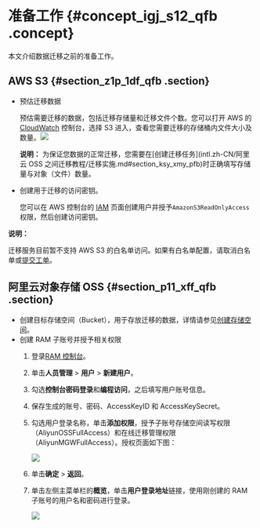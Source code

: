 # 准备工作 {#concept_igj_s12_qfb .concept}

本文介绍数据迁移之前的准备工作。

## AWS S3 {#section_z1p_1df_qfb .section}

-   预估迁移数据

    预估需要迁移的数据，包括迁移存储量和迁移文件个数。您可以打开 AWS 的 [CloudWatch](https://console.aws.amazon.com/cloudwatch/home) 控制台，选择 S3 进入，查看您需要迁移的存储桶内文件大小及数量。![](http://static-aliyun-doc.oss-cn-hangzhou.aliyuncs.com/assets/img/40734/155730519633811_zh-CN.png)

    **说明：** 为保证您数据的正常迁移，您需要在[创建迁移任务](intl.zh-CN/阿里云 OSS 之间迁移教程/迁移实施.md#section_ksy_xmy_pfb)时正确填写存储量与对象（文件）数量。

-   创建用于迁移的访问密钥。

    您可以在 AWS 控制台的 [IAM](https://console.aws.amazon.com/iam/home) 页面创建用户并授予`AmazonS3ReadOnlyAccess`权限，然后创建访问密钥。


**说明：** 

迁移服务目前暂不支持 AWS S3 的白名单访问。如果有白名单配置，请取消白名单或[提交工单](https://workorder.console.aliyun.com/#/ticket/createIndex)。

## 阿里云对象存储 OSS {#section_p11_xff_qfb .section}

-   创建目标存储空间（Bucket），用于存放迁移的数据，详情请参见[创建存储空间](../../../../intl.zh-CN/快速入门/创建存储空间.md#)。
-   创建 RAM 子账号并授予相关权限
    1.  登录[RAM 控制台](https://ram.console.aliyun.com)。
    2.  单击**人员管理** \> **用户** \> **新建用户**。
    3.  勾选**控制台密码登录**和**编程访问**，之后填写用户账号信息。
    4.  保存生成的账号、密码、AccessKeyID 和 AccessKeySecret。
    5.  勾选用户登录名称，单击**添加权限**，授予子账号存储空间读写权限（AliyunOSSFullAccess）和在线迁移管理权限（AliyunMGWFullAccess）。授权页面如下图：

        ![](http://static-aliyun-doc.oss-cn-hangzhou.aliyuncs.com/assets/img/40745/155730519621235_zh-CN.png)

    6.  单击**确定** \> **返回**。
    7.  单击左侧主菜单栏的**概览**，单击**用户登录地址**链接，使用刚创建的 RAM 子账号的用户名和密码进行登录。

        ![](http://static-aliyun-doc.oss-cn-hangzhou.aliyuncs.com/assets/img/40745/155730519634662_zh-CN.png)


